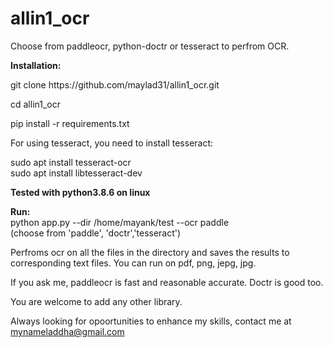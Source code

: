 # allin1_ocr
Choose from paddleocr, python-doctr or tesseract to perfrom OCR.

**Installation:**</br>

git clone https://<i></i>github.com/maylad31/allin1_ocr.git </br>

cd allin1_ocr</br>

pip install -r requirements.txt

For using tesseract, you need to install tesseract:

sudo apt install tesseract-ocr</br>
sudo apt install libtesseract-dev</br>

**Tested with python3.8.6 on linux**


**Run:**</br>
python app.py --dir /home/mayank/test --ocr paddle </br>   (choose from 'paddle', 'doctr','tesseract') </br>

Perfroms ocr on all the files in the directory and saves the results to corresponding text files. You can run on pdf, png, jepg, jpg.

If you ask me, paddleocr is fast and reasonable accurate. Doctr is good too.

You are welcome to add any other library.</br>

Always looking for opoortunities to enhance my skills, contact me at mynameladdha@gmail.com







